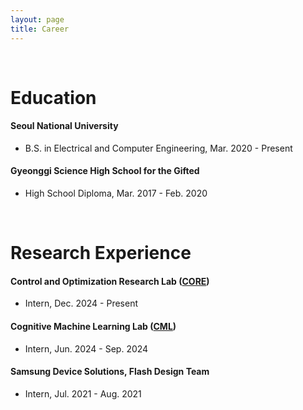 ```yaml
---
layout: page
title: Career
---
```


<br/>


# Education

#### Seoul National University 
- B.S. in Electrical and Computer Engineering, Mar. 2020 - Present

#### Gyeonggi Science High School for the Gifted
- High School Diploma, Mar. 2017 - Feb. 2020

<br/>

# Research Experience

#### Control and Optimization Research Lab ([CORE](http://coregroup.snu.ac.kr)) 
- Intern, Dec. 2024 - Present

#### Cognitive Machine Learning Lab ([CML](https://cml.snu.ac.kr))
- Intern, Jun. 2024 - Sep. 2024

#### Samsung Device Solutions, Flash Design Team
- Intern, Jul. 2021 - Aug. 2021

<br/>


